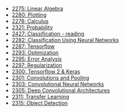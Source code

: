  - [2275: Linear Algebra](Linear_Algebra-2275.md)<!--project.index=0-->
 - [2280: Plotting](Plotting-2280.md)<!--project.index=1-->
 - [2278: Calculus](Calculus-2278.md)<!--project.index=2-->
 - [2321: Probability](Probability-2321.md)<!--project.index=3-->
 - [2427: Classification - reading](Classification_-_reading-2427.md)<!--project.index=4-->
 - [2282: Classification Using Neural Networks](Classification_Using_Neural_Networks-2282.md)<!--project.index=5-->
 - [2287: Tensorflow](Tensorflow-2287.md)<!--project.index=6-->
 - [2293: Optimization](Optimization-2293.md)<!--project.index=7-->
 - [2295: Error Analysis](Error_Analysis-2295.md)<!--project.index=8-->
 - [2297: Regularization](Regularization-2297.md)<!--project.index=9-->
 - [2300: Tensorflow 2 & Keras](Tensorflow_2_and_Keras-2300.md)<!--project.index=10-->
 - [2301: Convolutions and Pooling](Convolutions_and_Pooling-2301.md)<!--project.index=11-->
 - [2303: Convolutional Neural Networks](Convolutional_Neural_Networks-2303.md)<!--project.index=12-->
 - [2305: Deep Convolutional Architectures](Deep_Convolutional_Architectures-2305.md)<!--project.index=13-->
 - [2311: Transfer Learning](Transfer_Learning-2311.md)<!--project.index=14-->
 - [2315: Object Detection](Object_Detection-2315.md)<!--project.index=15-->

